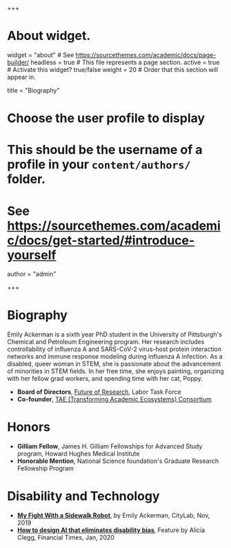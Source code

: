 +++
# About widget.
widget = "about"  # See https://sourcethemes.com/academic/docs/page-builder/
headless = true  # This file represents a page section.
active = true  # Activate this widget? true/false
weight = 20  # Order that this section will appear in.

title = "Biography"

# Choose the user profile to display
# This should be the username of a profile in your `content/authors/` folder.
# See https://sourcethemes.com/academic/docs/get-started/#introduce-yourself
author = "admin"

+++

# Biography

Emily Ackerman is a sixth year PhD student in the University of Pittsburgh's Chemical and Petroleum Engineering program. Her research includes controllability of influenza A and SARS-CoV-2 virus-host protein interaction networks and immune response modeling during influenza A infection. As a disabled, queer woman in STEM, she is passionate about the advancement of minorities in STEM fields. In her free time, she enjoys painting, organizing with her fellow grad workers, and spending time with her cat, Poppy.

* **Board of Directors**, [Future of Research](https://www.futureofresearch.org/), Labor Task Force
* **Co-founder**, [TAE (Transforming Academic Ecosystems) Consortium](TAEconsortium.netlify.com)

# Honors 

* **Gilliam Fellow**, James H. Gilliam Fellowships for Advanced Study program, Howard Hughes Medical Institute
* **Honorable Mention**, National Science foundation's Graduate Research Fellowship Program

# Disability and Technology 

* [**My Fight With a Sidewalk Robot**](https://www.citylab.com/perspective/2019/11/autonomous-technology-ai-robot-delivery-disability-rights/602209/?preview=CV0C14y8yNT7letbOsOd4kJwvoI), by Emily Ackerman, CityLab, Nov, 2019
* [**How to design AI that eliminates disability bias**](https://www.ft.com/content/f5bd21da-33b8-11ea-a329-0bcf87a328f2), Feature by Alicia Clegg, Financial Times, Jan, 2020

